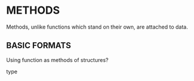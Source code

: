 # METHODS

Methods, unlike functions which stand on their own,
are attached to data.

## BASIC FORMATS

Using function as methods of structures?

type